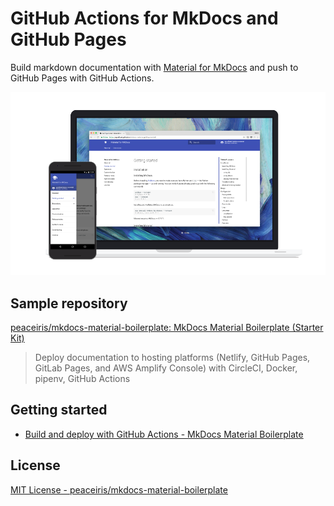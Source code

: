 # GitHub Actions for MkDocs and GitHub Pages

Build markdown documentation with [Material for MkDocs] and push to GitHub Pages with GitHub Actions.

[Material for MkDocs]: https://github.com/squidfunk/mkdocs-material

![material.png](https://raw.githubusercontent.com/peaceiris/mkdocs-material-boilerplate/master/docs/images/material.png)



## Sample repository

[peaceiris/mkdocs-material-boilerplate: MkDocs Material Boilerplate (Starter Kit)]

>  Deploy documentation to hosting platforms (Netlify, GitHub Pages, GitLab Pages, and AWS Amplify Console) with CircleCI, Docker, pipenv, GitHub Actions

[peaceiris/mkdocs-material-boilerplate: MkDocs Material Boilerplate (Starter Kit)]: https://github.com/peaceiris/mkdocs-material-boilerplate



## Getting started

- [Build and deploy with GitHub Actions - MkDocs Material Boilerplate]

[Build and deploy with GitHub Actions - MkDocs Material Boilerplate]: https://peaceiris.github.io/mkdocs-material-boilerplate/hosting-and-deployment/github-pages/#build_and_deploy_with_github_actions



## License

[MIT License - peaceiris/mkdocs-material-boilerplate]

[MIT License - peaceiris/mkdocs-material-boilerplate]: https://github.com/peaceiris/mkdocs-material-boilerplate/blob/master/LICENSE
